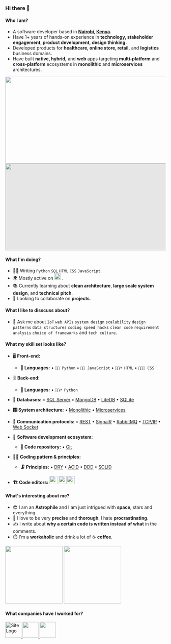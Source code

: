 ### Hi there 👋

#### Who I am?
- A software developer based in **[Nairobi](https://en.wikipedia.org/wiki/Nairobi), [Kenya](https://en.wikipedia.org/wiki/Kenya).** 
- Have 1+ years of hands-on experience in **technology, stakeholder engagement, product development, design thinking.**
- Developed products for **healthcare, online store, retail,** and **logistics** business domains.
- Have built **native, hybrid,** and **web** apps targeting **multi-platform** and **cross-platform** ecosystems in **monolithic** and **microservices** architectures.

<img src="https://imageup.me/images/dd1deea3-d85d-4950-9294-4c1f1971728a.png" width="574" height="272">

<img style="display: block;-webkit-user-select: none;margin: auto;cursor: zoom-in;background-color: hsl(0, 0%, 90%);transition: background-color 300ms;" src="https://imageup.me/images/dd1deea3-d85d-4950-9294-4c1f1971728a.png" width="574" height="272">

#### What I'm doing?
- 👨‍💻 Writing `Python` `SQL` `HTML` `CSS` `JavaScript`.
- 🌍 Mostly active on <a href="https://www.linkedin.com/in/derick-ogendi"><img src="https://cdn-icons-png.flaticon.com/512/174/174857.png" height=20></a> <!--[LinkedIn](https://www.linkedin.com/in/derick-ogendi)-->.
- 📚 Currently learning about **clean architecture**, **large scale system design**, and **technical pitch**.
- 👯 Looking to collaborate on **projects**.

#### What I like to disscuss about? 
- 💬 Ask me about `IoT` `web APIs` `system design` `scalability` `design patterns` `data structures` `coding speed hacks` `clean code` `requirement analysis` `choice of frameworks` and `tech culture`.

#### What my skill set looks like?
- 🖥 **Front-end:** 
  - **📜 Languages:** • `🧙🏻 Python` • `👨‍🔧 JavaScript` • `🧚🏻‍♂️ HTML` • `👨🏻‍🎨 CSS`
- 🗄️ **Back-end:**
  - **📜 Languages:** • `🧙🏻‍♂️ Python`
- **💾 Databases:** • [SQL Server](https://www.microsoft.com/en-us/sql-server/sql-server-2019) • [MongoDB](https://www.mongodb.com/) • [LiteDB](https://www.litedb.org/) • [SQLite](https://www.sqlite.org/index.html)
- **🎛 System architecture:** • [Monolithic](https://microservices.io/patterns/monolithic.html) • [Microservices](https://microservices.io/patterns/microservices.html)
- **🔌 Communication protocols:** • [REST](https://docs.microsoft.com/en-us/azure/architecture/best-practices/api-design) • [SignalR](https://dotnet.microsoft.com/en-us/apps/aspnet/signalr) • [RabbitMQ](https://www.rabbitmq.com/) • [TCP/IP](https://www.techtarget.com/searchnetworking/definition/TCP-IP) • [Web Socket](https://developer.mozilla.org/en-US/docs/Web/API/WebSockets_API)
  
- 🎡 **Software development ecosystem:**
  - **📁 Code repository:** • [Git](https://git-scm.com/) 
 
- 🧙‍♂️ **Coding pattern & principles:**
  - **🗜 Principles:** • [DRY](https://en.wikipedia.org/wiki/Don%27t_repeat_yourself#:~:text=%22Don%27t%20repeat%20yourself%22,data%20normalization%20to%20avoid%20redundancy.) • [ACID](https://en.wikipedia.org/wiki/ACID) • [DDD](https://en.wikipedia.org/wiki/Domain-driven_design) • [SOLID](https://www.digitalocean.com/community/conceptual_articles/s-o-l-i-d-the-first-five-principles-of-object-oriented-design)
  
- **🏗️ Code editors:**
<a href="https://visualstudio.microsoft.com/"><img src="https://1000logos.net/wp-content/uploads/2020/08/Visual-Studio-Logo.png" height=25></a> <a href="https://code.visualstudio.com/"><img src="https://seeklogo.com/images/V/visual-studio-code-logo-449D71944F-seeklogo.com.png" height=25></a><a href="https://notepad-plus-plus.org/"><img src="https://notepad-plus-plus.org/images/logo.svg" height=25></a>
  
#### What's interesting about me?  
  - 😎 I am an **Astrophile** and I am just intrigued with **space**, stars and everything.
  - 🧐 I love to be very **precise** and **thorough**. I hate **procrastinating**.
  - ✍️ I write about **why a certain code is written instead of what** in the comments.
  - ⏱️ I'm a **workaholic** and drink a lot of ☕ **coffee**.
 
<!--Github Stats-->
<p float="left">
<img height="180em" src="https://github-readme-stats.vercel.app/api?username=OGENDI" /> 
<img height="180em" src="https://github-readme-stats.vercel.app/api/top-langs/?username=OGENDI"/>
</p>

#### What companies have I worked for?
<p left="center">
  <a href="https://www.adept-techno.com/">
    <img src="https://www.adept-techno.com/wp-content/uploads/2020/08/adept-technologies-logo.svg" alt="Site Logo" height=50>
    </a> 
  <a href="https://www.cloudfactory.co.ke/">
    <img src="https://www.cloudfactory.co.ke/wp-content/themes/cloudfactory-theme/img/logo.png" height=50>
  </a>
  <a href="https://jubileeinsurance.com/ke/">
    <img src="https://jubileeinsurance.com/ke/wp-content/uploads/2021/04/logo.png" height=50> 
  </a>
 </p>
